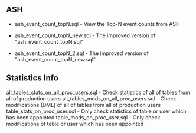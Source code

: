 ## ASH

  + ash_event_count_topN.sql - View the Top-N event counts from ASH

  + ash_event_count_topN_new.sql - The improved version of "ash_event_count_topN.sql"

  + ash_event_count_topN_2.sql - The improved version of "ash_event_count_topN_new.sql"

## Statistics Info

all_tables_stats_on_all_proc_users.sql - Check statistics of all of tables from all of production users
all_tables_mods_on_all_proc_users.sql - Check modifications (DML) of all of tables from all of production users
table_stats_on_proc_user.sql - Only check statistics of table or user which has been appointed
table_mods_on_proc_user.sql - Only check modifications of table or user which has been appointed
